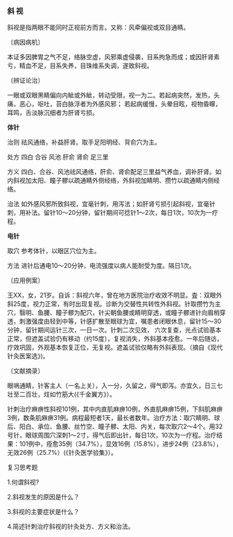 ### 斜 视

斜视是指两眼不能同时正视前方而言。又称：风牵偏视或双目通睛。

〔病因病机〕

本证多因脾胃之气不足，络脉空虚，风邪乘虚侵袭，目系拘急而成；或因肝肾素亏，精血不足，目系失养，目珠维系失调，遂致斜视。

〔辨证论治〕

一眼或双眼黑睛偏向内眦或外眦，转动受限，视一为二。若起病突然，发热，头痛，恶心，呕吐，苔白脉浮者为外感风邪； 若起病缓慢，头晕目眩，视物昏矇，耳鸣，舌淡脉沉细者为肝肾亏损。

**体针**

治则  祛风通络，补益肝肾。取手足阳明经、背俞穴为主。

处方  四白  合谷  风池  肝俞  肾俞  足三里

方义  四白、合谷、风池祛风通络，肝俞、肾俞配足三里益气养血，调补肝肾。如内斜视加太阳、瞳子髎以疏通睛外侧经络，外斜视加睛明、攒竹以疏通睛内侧经络。

治法  如外感风邪所致斜视，宜毫针刺，用泻法；如肝肾亏损引起斜视，宜毫针刺，用补法。留针10〜20分钟，留针期间可捻针1〜2次，每日1次，10次为一疗程。

**电针**

取穴  参考体针，以眼区穴位为主。

方法  进针后通电10〜20分钟，电流强度以病人能耐受为度。隔日1次。

〔应用例案〕

王XX，女，21岁。自诉：斜视六年，曾在地方医院治疗收效不明显。査：双眼外斜25度，视力正常，有时出现复视。诊断为交替性共转性外斜视。针取攒竹为主穴，翳明、鱼腰、瞳子髎为配穴，针尖朝鱼腰或睛明穿透，或瞳子髎进针向眉梢穿透，刺激强度由轻到中等，针感扩散至眼球为宜，嘱患者闭眼休息，留针15〜30分钟，留针期间运针三次，一日一次。针刺二次见效， 六次复查，光点试验基本正常，但遮盖试验仍有移动（约15度），复视消失，外斜基本痊愈。一年后随访，疗效巩固，外观基本恢复正位，无复视。遮盖试验仅略有外斜表现。（摘自《现代针灸医案选》)。

〔文献摘录〕

眼㖞通睛，针客主人（一名上关），入一分，久留之，得气即泻。亦宜久，日三七壮至二百壮，炷如竹筋大(《千金翼方》）。

针刺治疗麻痹性斜视101例，其中内直肌麻痹10例，外直肌麻痹15例，下斜肌麻痹3例，数条肌麻痹31例。病程最短者1天，最长者数年。治疗方法：取穴睛明、球后、阳白、承位、鱼腰、丝竹空、瞳子髎、太阳、内关，每次取穴2〜4个。用32号针，眼球周围穴深刺1〜2寸，得气后即出针，每日1次，10次为一疗程。治疗结果：101例中，痊愈35例（34.7%），显效16例（15.8%），进步24例（23.8%），无效26例（25.7%）(《针灸医学验集》）。

复习思考题

1.何谓斜视?

2.斜视发生的原因是什么？

3.斜视的主要症状是什么？

4.简述针刺治疗斜视的针灸处方、方义和治法。
